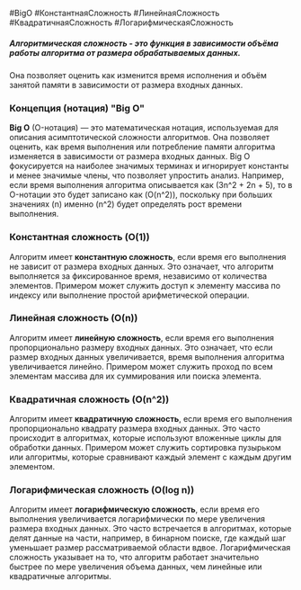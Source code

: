 #BigO #КонстантнаяСложность #ЛинейнаяСложность #КвадратичнаяСложность #ЛогарифмическаяСложность
##### Алгоритмическая сложность - это функция в зависимости объёма работы алгоритма от размера обрабатываемых данных. 
Она позволяет оценить как изменится время исполнения и объём занятой памяти в зависимости от размера входных данных. 
### Концепция (нотация) "Big O"

**Big O** (O-нотация) — это математическая нотация, используемая для описания асимптотической сложности алгоритмов. Она позволяет оценить, как время выполнения или потребление памяти алгоритма изменяется в зависимости от размера входных данных. Big O фокусируется на наиболее значимых терминах и игнорирует константы и менее значимые члены, что позволяет упростить анализ. Например, если время выполнения алгоритма описывается как (3n^2 + 2n + 5), то в O-нотации это будет записано как (O(n^2)), поскольку при больших значениях (n) именно (n^2) будет определять рост времени выполнения.
### Константная сложность (O(1))

Алгоритм имеет **константную сложность**, если время его выполнения не зависит от размера входных данных. Это означает, что алгоритм выполняется за фиксированное время, независимо от количества элементов. Примером может служить доступ к элементу массива по индексу или выполнение простой арифметической операции.
### Линейная сложность (O(n))

Алгоритм имеет **линейную сложность**, если время его выполнения пропорционально размеру входных данных. Это означает, что если размер входных данных увеличивается, время выполнения алгоритма увеличивается линейно. Примером может служить проход по всем элементам массива для их суммирования или поиска элемента.
### Квадратичная сложность (O(n^2))

Алгоритм имеет **квадратичную сложность**, если время его выполнения пропорционально квадрату размера входных данных. Это часто происходит в алгоритмах, которые используют вложенные циклы для обработки данных. Примером может служить сортировка пузырьком или алгоритмы, которые сравнивают каждый элемент с каждым другим элементом.
### Логарифмическая сложность (O(log n))

Алгоритм имеет **логарифмическую сложность**, если время его выполнения увеличивается логарифмически по мере увеличения размера входных данных. Это часто встречается в алгоритмах, которые делят данные на части, например, в бинарном поиске, где каждый шаг уменьшает размер рассматриваемой области вдвое. Логарифмическая сложность указывает на то, что алгоритм работает значительно быстрее по мере увеличения объема данных, чем линейные или квадратичные алгоритмы.
